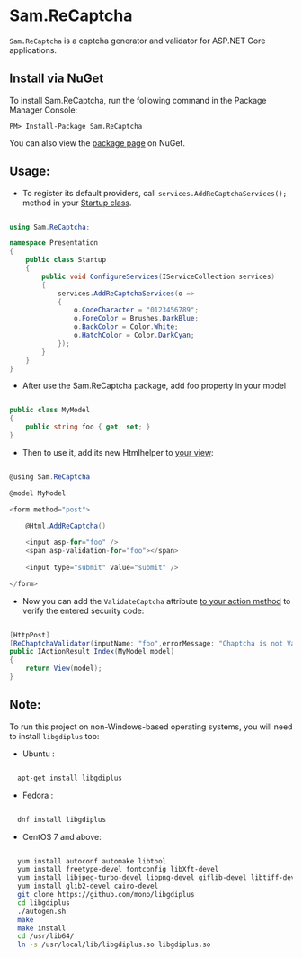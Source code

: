 # Sam.ReCaptcha

`Sam.ReCaptcha` is a captcha generator and validator for ASP.NET Core applications.

## Install via NuGet

To install Sam.ReCaptcha, run the following command in the Package Manager Console:

```
PM> Install-Package Sam.ReCaptcha 
```

You can also view the [package page](https://www.nuget.org/packages/Sam.ReCaptcha/) on NuGet.

## Usage:

- To register its default providers, call `services.AddReCaptchaServices();` method in your [Startup class](/src/Presentation/Startup.cs).

```csharp

using Sam.ReCaptcha;

namespace Presentation
{
    public class Startup
    {
        public void ConfigureServices(IServiceCollection services)
        {
            services.AddReCaptchaServices(o =>
            {
                o.CodeCharacter = "0123456789";
                o.ForeColor = Brushes.DarkBlue;
                o.BackColor = Color.White;
                o.HatchColor = Color.DarkCyan;
            });
        }
    }
}

```
- After use the Sam.ReCaptcha package, add foo property in your model 
```csharp

public class MyModel
{
    public string foo { get; set; }
}

```

- Then to use it, add its new Htmlhelper to [your view](/src/Presentation/Views/Home/Index.cshtml):
```csharp

@using Sam.ReCaptcha

@model MyModel

<form method="post">

    @Html.AddReCaptcha()
    
    <input asp-for="foo" />
    <span asp-validation-for="foo"></span>
    
    <input type="submit" value="submit" />

</form>

```


- Now you can add the `ValidateCaptcha` attribute [to your action method](/src/Presentation/Controllers/HomeController.cs) to verify the entered security code:

```csharp

[HttpPost]
[ReChaptchaValidator(inputName: "foo",errorMessage: "Chaptcha is not Valid")]
public IActionResult Index(MyModel model)
{
    return View(model);
}

```


## Note:

To run this project on non-Windows-based operating systems, you will need to install `libgdiplus` too:

- Ubuntu :

```bash

  apt-get install libgdiplus

```

- Fedora :

```bash

  dnf install libgdiplus

```

- CentOS 7 and above:


```bash

  yum install autoconf automake libtool
  yum install freetype-devel fontconfig libXft-devel
  yum install libjpeg-turbo-devel libpng-devel giflib-devel libtiff-devel libexif-devel
  yum install glib2-devel cairo-devel
  git clone https://github.com/mono/libgdiplus
  cd libgdiplus
  ./autogen.sh
  make
  make install
  cd /usr/lib64/
  ln -s /usr/local/lib/libgdiplus.so libgdiplus.so
  
```
